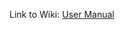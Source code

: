 Link to Wiki: [User Manual](https://github.com/DekaAthlos/TINF19C-ModellingWizard/wiki/6.-User-Manual)
